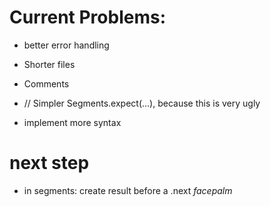 # Current Problems:
- better error handling
- Shorter files
- Comments
- // Simpler Segments.expect(...), because this is very ugly

- implement more syntax


# next step
- in segments: create result before a .next *facepalm* 

